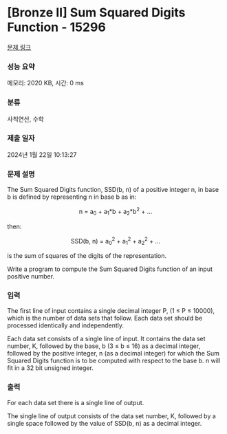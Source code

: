 # [Bronze II] Sum Squared Digits Function - 15296 

[문제 링크](https://www.acmicpc.net/problem/15296) 

### 성능 요약

메모리: 2020 KB, 시간: 0 ms

### 분류

사칙연산, 수학

### 제출 일자

2024년 1월 22일 10:13:27

### 문제 설명

<p>The Sum Squared Digits function, SSD(b, n) of a positive integer n, in base b is defined by representing n in base b as in:</p>

<p style="text-align:center">n = a<sub>0</sub> + a<sub>1</sub>*b + a<sub>2</sub>*b<sup>2</sup> + …</p>

<p>then:</p>

<p style="text-align:center">SSD(b, n) = a<sub>0</sub><sup>2</sup> + a<sub>1</sub><sup>2</sup> + a<sub>2</sub><sup>2</sup> + …</p>

<p>is the sum of squares of the digits of the representation.</p>

<p>Write a program to compute the Sum Squared Digits function of an input positive number.</p>

### 입력 

 <p>The first line of input contains a single decimal integer P, (1 ≤ P ≤ 10000), which is the number of data sets that follow. Each data set should be processed identically and independently.</p>

<p>Each data set consists of a single line of input. It contains the data set number, K, followed by the base, b (3 ≤ b ≤ 16) as a decimal integer, followed by the positive integer, n (as a decimal integer) for which the Sum Squared Digits function is to be computed with respect to the base b. n will fit in a 32 bit unsigned integer. </p>

### 출력 

 <p>For each data set there is a single line of output.</p>

<p>The single line of output consists of the data set number, K, followed by a single space followed by the value of SSD(b, n) as a decimal integer.</p>

